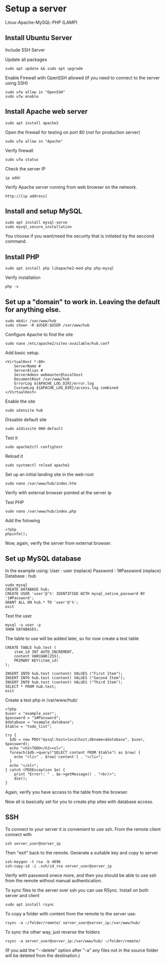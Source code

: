 # Setup a server

Linux-Apache-MySQL-PHP (LAMP)

## Install Ubuntu Server  

Include SSH Server

Update all packages

```
sudo apt update && sudo apt upgrade
```

Enable Firewall with OpenSSH allowed (if you need to connect to the server using SSH)
```
sudo ufw allow in "OpenSSH"
sudo ufw enable
```

## Install Apache web server

```
sudo apt install apache2
```

Open the firewall for testing on port 80 (not for production server)
```
sudo ufw allow in "Apache"
```

Verify firewall
```
sudo ufw status
```

Check the server IP
```
ip addr
```

Verify Apache server running from web browser on the network.
```
http://[ip address]
```

## Install and setup MySQL
```
sudo apt install mysql-serve
sudo mysql_secure_installation
```

You choose if you want/need the security that is initiated by the seccond command.

## Install PHP
```
sudo apt install php libapache2-mod-php php-mysql
```

Verify installation
```
php -v
```

## Set up a "domain" to work in. Leaving the default for anything else.
```
sudo mkdir /var/www/hub
sudo chown -R $USER:$USER /var/www/hub
```

Configure Apache to find the site
```
sudo nano /etc/apache2/sites-available/hub.conf
```

Add basic setup.
```
<VirtualHost *:80>
    ServerName #
    ServerAlias # 
    ServerAdmin webmaster@localhost
    DocumentRoot /var/www/hub
    ErrorLog ${APACHE_LOG_DIR}/error.log
    CustomLog ${APACHE_LOG_DIR}/access.log combined
</VirtualHost>
```

Enable the site
```
sudo a2ensite hub
```

Dissable default site
```
sudo a2dissite 000-default
```

Test it
```
sudo apache2ctl configtest
```

Reload it
```
sudo systemctl reload apache2
```

Set up an initial landing site in the web-root
```
sudo nano /var/www/hub/index.htm
```

Verify with external browser pointed at the server ip

Test PHP
```
sudo nano /var/www/hub/index.php
```

Add the folowing
```
<?php
phpinfo();
```

Now, again, verify the server from external browser.

## Set up MySQL database

In the example using:
User : user (replace)
Password : 1#Password (replace)
Database : hub

```
sudo mysql
CREATE DATABASE hub;
CREATE USER 'user'@'%' IDENTIFIED WITH mysql_native_password BY '1#Password';
GRANT ALL ON hub.* TO 'user'@'%';
exit
```

Test the user
```
mysql -u user -p
SHOW DATABASES;
```

The table to use will be added later, so for now create a test table
```
CREATE TABLE hub.test (
    item_id INT AUTO_INCREMENT,
    content VARCHAR(255),
    PRIMARY KEY(item_id)
);

INSERT INTO hub.test (content) VALUES ("First Item");
INSERT INTO hub.test (content) VALUES ("Second Item");
INSERT INTO hub.test (content) VALUES ("Third Item");
SELECT * FROM hub.test;
exit
```

Create a test php in /var/www/hub/

```
<?php
$user = "example_user";
$password = "1#Password";
$database = "example_database";
$table = "todo_list";

try {
  $db = new PDO("mysql:host=localhost;dbname=$database", $user, $password);
  echo "<h2>TODO</h2><ol>";
  foreach($db->query("SELECT content FROM $table") as $row) {
    echo "<li>" . $row['content'] . "</li>";
  }
  echo "</ol>";
} catch (PDOException $e) {
    print "Error!: " . $e->getMessage() . "<br/>";
    die();
}
```

Again, verify you have access to the table from the browser.

Now all is basically set for you to create php sites with database access.

## SSH

To connect to your server it is convenient to use ssh.
From the remote client connect with
```
ssh server_user@server_ip
```

Then "exit" back to the remote.
Generate a suitable key and copy to server
```
ssh-keygen -t rsa -b 4096
ssh-copy-id -i .ssh/id_rsa server_user@server_ip
```

Verify with password onece more, and then you should be able to use ssh from the remote without manual authentication.

To sync files to the server over ssh you can use RSync.
Install on both server and client
```
sudo apt install rsync
```

To copy a folder with content from the remote to the server use:
```
rsync -a ~/folder/remote/ server_user@server_ip:/var/www/hub/
```

To sync the other way, just reverse the folders
```
rsync -a server_user@server_ip:/var/www/hub/ ~/folder/remote/
```

(If you add the "--delete" option after "-a" any files not in the source folder will be deleted from the destination.)

